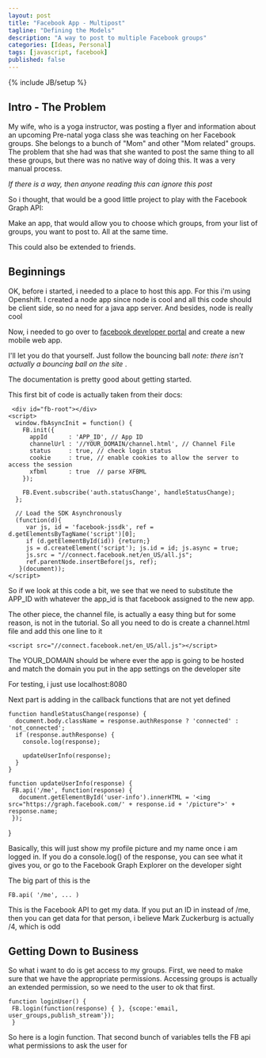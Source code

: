 ```yaml
---
layout: post
title: "Facebook App - Multipost"
tagline: "Defining the Models"
description: "A way to post to multiple Facebook groups"
categories: [Ideas, Personal]
tags: [javascript, facebook]
published: false
---
```

{% include JB/setup %}

## Intro - The Problem

My wife, who is a yoga instructor, was posting a flyer and information about an upcoming Pre-natal yoga class she was teaching on her Facebook groups.  She belongs to a bunch of "Mom" and other "Mom related" groups.  The problem that she had was that she wanted to post the same thing to all these groups, but there was no native way of doing this.  It was a very manual process.

_If there is a way, then anyone reading this can ignore this post_


So i thought, that would be a good little project to play with the Facebook Graph API:

Make an app, that would allow you to choose which groups, from your list of groups, you want to post to.  All at the same time.

This could also be extended to friends.

## Beginnings

OK,  before i started, i needed to a place to host this app.  For this i'm using Openshift.  I created a node app since node is cool and all this code should be client side, so no need for a java app server.  And besides, node is really cool

Now, i needed to go over to [facebook developer portal](https://developers.facebook.com/) and create a new mobile web app.

I'll let you do that yourself.  Just follow the bouncing ball _note: there isn't actually a bouncing ball on the site_ .

The documentation is pretty good about getting started.

This first bit of code is actually taken from their docs:

     <div id="fb-root"></div>
    <script>
      window.fbAsyncInit = function() {
        FB.init({
          appId      : 'APP_ID', // App ID
          channelUrl : '//YOUR_DOMAIN/channel.html', // Channel File
          status     : true, // check login status
          cookie     : true, // enable cookies to allow the server to access the session
          xfbml      : true  // parse XFBML
        });

        FB.Event.subscribe('auth.statusChange', handleStatusChange);
      };

      // Load the SDK Asynchronously
      (function(d){
         var js, id = 'facebook-jssdk', ref = d.getElementsByTagName('script')[0];
         if (d.getElementById(id)) {return;}
         js = d.createElement('script'); js.id = id; js.async = true;
         js.src = "//connect.facebook.net/en_US/all.js";
         ref.parentNode.insertBefore(js, ref);
       }(document));
    </script>


So if we look at this code a bit, we see that we need to substitute the APP_ID with whatever the app_id is that facebook assigned to the new app.

The other piece, the channel file, is actually a easy thing but for some reason, is not in the tutorial.  So all you need to do is create a channel.html file and add this one line to it

    <script src="//connect.facebook.net/en_US/all.js"></script>

The YOUR_DOMAIN should be where ever the app is going to be hosted and match the domain you put in the app settings on the developer site

For testing, i just use localhost:8080


Next part is adding in the callback functions that are not yet defined

    function handleStatusChange(response) {
      document.body.className = response.authResponse ? 'connected' : 'not_connected';
      if (response.authResponse) {
        console.log(response);

        updateUserInfo(response);
      }
    }

    function updateUserInfo(response) {
     FB.api('/me', function(response) {
       document.getElementById('user-info').innerHTML = '<img src="https://graph.facebook.com/' + response.id + '/picture">' + response.name;
     });
   }

Basically, this will just show my profile picture and my name once i am logged in.  If you do a console.log() of the response, you can see what it gives you, or go to the Facebook Graph Explorer on the developer sight

The big part of this is the

    FB.api( '/me', ... )

This is the Facebook API to get my data.  If you put an ID in instead of /me, then you can get data for that person,  i believe Mark Zuckerburg is actually /4,  which is odd

## Getting Down to Business

So what i want to do is get access to my groups.  First, we need to make sure that we have the appropriate permissions.  Accessing groups is actually an extended permission, so we need to the user to ok that first.

    function loginUser() {    
     FB.login(function(response) { }, {scope:'email, user_groups,publish_stream'});     
     }

So here is a login function.  That second bunch of variables tells the FB api what permissions to ask the user for









